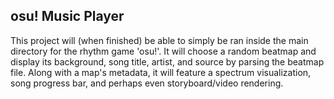 ## osu! Music Player

This project will (when finished) be able to simply be ran inside the main directory for the rhythm game 'osu!'.
It will choose a random beatmap and display its background, song title, artist, and source by parsing the beatmap file.
Along with a map's metadata, it will feature a spectrum visualization, song progress bar, and perhaps even storyboard/video rendering.
